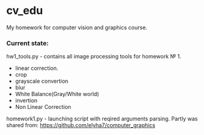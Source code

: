 # cv_edu
My homework for computer vision and graphics course.

### Current state:

hw1_tools.py - contains all image processing tools for homework № 1.
* linear correction.
* crop
* grayscale convertion
* blur
* White Balance(Gray/White world)
* invertion
* Non Linear Correction

homework1.py - launching script with reqired arguments parsing.
Partly was shared from: https://github.com/elyha7/computer_graphics
